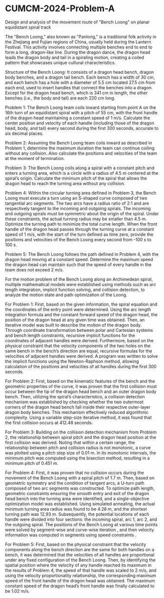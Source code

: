 # CUMCM-2024-Problem-A
Design and analysis of the movement route of "Bench Loong" on planar equidistant spiral track

The "Bench Loong," also known as "Panlong," is a traditional folk activity in the Zhejiang and Fujian regions of China, usually held during the Lantern Festival. This activity involves connecting multiple benches end to end to form a long, dragon-like line. During the dragon dance, the dragon head leads the dragon body and tail in a spiraling motion, creating a coiled pattern that showcases unique cultural characteristics.

Structure of the Bench Loong: It consists of a dragon head bench, dragon body benches, and a dragon tail bench. Each bench has a width of 30 cm, and each bench has a hole with a diameter of 5.5 cm located 27.5 cm from each end, used to insert handles that connect the benches into a dragon. Except for the dragon head bench, which is 341 cm in length, the other benches (i.e., the body and tail) are each 220 cm long.

Problem 1: The Bench Loong team coils inward starting from point A on the 16th turn of an equidistant spiral with a pitch of 55 cm, with the front handle of the dragon head maintaining a constant speed of 1 m/s. Calculate the center position and velocity of each handle (including those of the dragon head, body, and tail) every second during the first 300 seconds, accurate to six decimal places.

Problem 2: Assuming the Bench Loong team coils inward as described in Problem 1, determine the maximum duration the team can continue coiling without any collision. Also calculate the positions and velocities of the team at the moment of termination.

Problem 3: The Bench Loong coils along a spiral with a constant pitch and enters a turning area, which is a circle with a radius of 4.5 m centered at the spiral’s origin. Calculate the minimum pitch of the spiral that allows the dragon head to reach the turning area without any collision.

Problem 4: Within the circular turning area defined in Problem 3, the Bench Loong must execute a turn using an S-shaped curve composed of two tangential arc segments. The two arcs have a radius ratio of 2:1 and are respectively tangent to the incoming and outgoing spirals. The incoming and outgoing spirals must be symmetric about the origin of the spiral. Under these constraints, the actual turning radius may be smaller than 4.5 m. Optimize the turning path to minimize the total curve length. When the front handle of the dragon head passes through the turning curve at a constant speed of 1 m/s, with the start of the turn defined as time zero, provide the positions and velocities of the Bench Loong every second from -100 s to 100 s.

Problem 5: The Bench Loong follows the path defined in Problem 4, with the dragon head moving at a constant speed. Determine the maximum speed the dragon head can maintain such that the speed of every handle in the team does not exceed 2 m/s.


For the motion problem of the Bench Loong along an Archimedean spiral, multiple mathematical models were established using methods such as arc length integration, implicit function solving, and collision detection, to analyze the motion state and path optimization of the Loong.

For Problem 1: First, based on the given information, the spiral equation and the coordinates of the entry point were determined. Using the arc length integration formula and the constant forward speed of the dragon head, the position of the dragon head at any given time was obtained. Then, an iterative model was built to describe the motion of the dragon body. Through coordinate transformation between polar and Cartesian systems and bench length constraints, recursive implicit functions for the coordinates of adjacent handles were derived. Furthermore, based on the physical constraint that the velocity components of the two holes on the same bench in the bench’s direction are equal, recursive formulas for the velocities of adjacent handles were derived. A program was written to solve the implicit functions using the Newton-Raphson method, allowing calculation of the positions and velocities of all handles during the first 300 seconds.

For Problem 2: First, based on the kinematic features of the bench and the geometric properties of the curve, it was proven that the first collision must occur between the tip of the dragon head bench and an outer dragon body bench. Then, utilizing the spiral’s characteristics, a collision detection mechanism was established by checking whether the two outermost corners of the dragon head bench fall inside their respective outer-layer dragon body benches. This mechanism effectively reduced algorithmic complexity. Using a variable step-size iterative method, it was found that the first collision occurs at 412.48 seconds. 

For Problem 3: Building on the collision detection mechanism from Problem 2, the relationship between spiral pitch and the dragon head position at the first collision was derived. Noting that within a certain range, the relationship between pitch and collision radius is not monotonic, a curve was plotted using a pitch step size of 0.01 m. In its monotonic intervals, the minimum pitch was computed using the bisection method, resulting in a minimum pitch of 0.451 m.

For Problem 4: First, it was proven that no collision occurs during the movement of the Bench Loong with a spiral pitch of 1.7 m. Then, based on geometric symmetry and the condition of tangent arcs, a U-turn path composed of two arc segments was constructed. To optimize path length, geometric constraints ensuring the smooth entry and exit of the dragon head bench into the turning area were identified, and a single-objective optimization model was established. Using simulated annealing, the actual minimum turning area radius was found to be 4.28 m, and the shortest turning path was 12.93 m. Subsequently, the potential locations of each handle were divided into four sections: the incoming spiral, arc 1, arc 2, and the outgoing spiral. The positions of the Bench Loong at various time points were solved by segment-wise and curve-wise iteration , and then velocity information was computed in segments using speed constraints .

For Problem 5: First, based on the physical constraint that the velocity components along the bench direction are the same for both handles on a bench, it was determined that the velocities of all handles are proportional under any fixed configuration of the Bench Loong. Then, by identifying the spatial position where the velocity of any handle reached its maximum in the results of Problem 4, the speed of that handle was scaled to 2 m/s, and using the velocity proportionality relationship, the corresponding maximum speed of the front handle of the dragon head was obtained. The maximum constant speed of the dragon head’s front handle was finally calculated to be 1.02 m/s.
